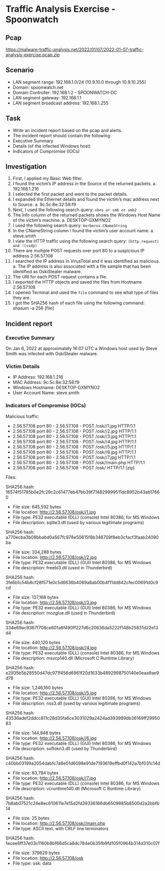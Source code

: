 #  Traffic Analysis Exercise - Spoonwatch

## Pcap
https://malware-traffic-analysis.net/2022/01/07/2022-01-07-traffic-analysis-exercise.pcap.zip

## Scenario
-	LAN segment range: 192.168.1.0/24 (10.9.10.0 through 10.9.10.255)
-	Domain: spoonwatch.net
-	Domain Controller: 192.168.1.2 - SPOONWATCH-DC
-	LAN segment gateway: 192.168.1.1
-	LAN segment broadcast address: 192.168.1.255

## Task
-	Write an incident report based on the pcap and alerts.
-	The incident report should contain the following:
-	Executive Summary
-	Details (of the infected Windows host)
-	Indicators of Compromise (IOCs)

## Investigation
1.	First, I applied my Basic Web filter.
2.	I found the victim’s IP address in the Source of the returned packets.
a.	192.168.1.216
3.	I selected the first packet and went to the packet details.
4.	I expanded the Ethernet details and found the victim’s mac address next to Source.
a.	9c:5c:8e:32:58:f9
5.	Next, I used the following search query: `nbns or smb or smb2`
6.	The Info column of the returned packets shows the Windows Host Name of the victim’s machine.
a.	DESKTOP-GXMYNO2
7.	I used the following search query: `kerberos.CNameString`
8.	In the CNameString column I found the victim’s user account name.
a.	steve.smith
9.	I view the HTTP traffic using the following search query: `(http.request) and !(ssdp)`
10.	There are multiple POST requests over port 80 to a suspicious IP address 2.56.57.108
11.	I searched the IP address in VirusTotal and it was identified as malicious.
a.	The IP address is also associated with a file sample that has been identified as OskiStealer malware.
12.	The URI for each POST request contains a file.
13.	I exported the HTTP objects and saved the files from Hostname 2.56.57.108
14.	I opened Terminal and used the `file` command to see what type of files they are.
15.	I got the SHA256 hash of each file using the following command: shasum -a 256 [file]

## Incident report

### Executive Summary

On Jan 6, 2022 at approximately 16:07 UTC a Windows host used by Steve Smith was infected with OskiStealer malware.

### Victim Details

-	IP Address: 192.168.1.216
-	MAC Address: 9c:5c:8e:32:58:f9
-	Windows Hostname: DESKTOP-GXMYNO2
-	User Account Name: steve.smith

### Indicators of Compromise (IOCs)

Malicious traffic:

-	2.56.57.108 port 80 - 2.56.57.108 - POST /osk//1.jpg HTTP/1.1
-	2.56.57.108 port 80 - 2.56.57.108 - POST /osk//2.jpg HTTP/1.1
-	2.56.57.108 port 80 - 2.56.57.108 - POST /osk//3.jpg HTTP/1.1
-	2.56.57.108 port 80 - 2.56.57.108 - POST /osk//4.jpg HTTP/1.1
-	2.56.57.108 port 80 - 2.56.57.108 - POST /osk//5.jpg HTTP/1.1
-	2.56.57.108 port 80 - 2.56.57.108 - POST /osk//6.jpg HTTP/1.1
-	2.56.57.108 port 80 - 2.56.57.108 - POST /osk//7.jpg HTTP/1.1
-	2.56.57.108 port 80 - 2.56.57.108 - POST /osk//main.php HTTP/1.1
-	2.56.57.108 port 80 - 2.56.57.108 - POST /osk/ HTTP/1.1 (zip)

Files:

SHA256 hash: 16574f51785b0e2fc29c2c61477eb47bb39f714829999511dc8952b43ab17660
- File size: 645,592 bytes
- File location: http://2.56.57.108/osk//1.jpg
- File type: PE32 executable (DLL) (console) Intel 80386, for MS Windows
- File description: sqlite3.dll (used by various legitimate programs)

SHA256 hash: a770ecba3b08bbabd0a567fc978e50615f8b346709f8eb3cfacf3faab24090ba
- File size: 334,288 bytes
- File location: http://2.56.57.108/osk//2.jpg
- File type: PE32 executable (DLL) (GUI) Intel 80386, for MS Windows
- File description: freebl3.dll (used in Thunderbird)

SHA256 hash: 3fe6b1c54b8cf28f571e0c5d6636b4069a8ab00b4f11dd842cfec00691d0c9cd
- File size: 137,168 bytes
- File location: http://2.56.57.108/osk//3.jpg
- File type: PE32 executable (DLL) (GUI) Intel 80386, for MS Windows
- File description: mozglue.dll (used in Thunderbird)

SHA256 hash: 334e69ac9367f708ce601a6f490ff227d6c20636da5222f148b25831d22e13d4
- File size: 440,120 bytes
- File location: http://2.56.57.108/osk//4.jpg
- File type: PE32 executable (DLL) (console) Intel 80386, for MS Windows
- File description: msvcp140.dll (Microsoft C Runtime Library)

SHA256 hash: e2935b5b28550d47dc971f456d6961f20d1633b4892998750140e0eaa9ae9d78
- File size: 1,246,160 bytes
- File location: http://2.56.57.108/osk//5.jpg
- File type: PE32 executable (DLL) (GUI) Intel 80386, for MS Windows
- File description: nss3.dll (used by various legitimate programs)

SHA256 hash: 43536adef2ddcc811c28d35fa6ce3031029a2424ad393989db36169ff2995083
- File size: 144,848 bytes
- File location: http://2.56.57.108/osk//6.jpg
- File type: PE32 executable (DLL) (GUI) Intel 80386, for MS Windows
- File description: softokn3.dll (used by Thunderbird)

SHA256 hash: c40bb03199a2054dabfc7a8e01d6098e91de7193619effbd0f142a7bf031c14d
- File size: 83,784 bytes
- File location: http://2.56.57.108/osk//7.jpg
- File type: PE32 executable (DLL) (console) Intel 80386, for MS Windows
- File description: vcruntime140.dll (Microsoft C Runtime Library)

SHA256 hash: 7b8ab07521c24e8ec610611e7e15d2fd39336166db6509885b8500d2a2bbfb14
- File size: 25 bytes
- File location: http://2.56.57.108/osk//main.php
- File type: ASCII text, with CRLF line terminators

SHA256 hash: 1ecee6ff37e03c1160b8bf66d5ca8dc784e0b35fb9fd105f0964b314d310c07f
- File size: 379629 bytes
- File location: http://2.56.57.108/osk
- File type: osk: data

